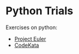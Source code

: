 # Python Trials

Exercises on python:
* [Project Euler](https://projecteuler.net/)
* [CodeKata](http://codekata.com/)
